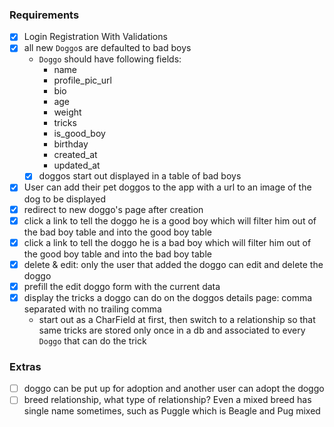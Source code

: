 ### Requirements
- [x] Login Registration With Validations
- [x] all new `Doggo`s are defaulted to bad boys
  - `Doggo` should have following fields:
    - name
    - profile_pic_url
    - bio
    - age
    - weight
    - tricks
    - is_good_boy
    - birthday
    - created_at
    - updated_at
  - [x] doggos start out displayed in a table of bad boys
- [x] User can add their pet doggos to the app with a url to an image of the dog to be displayed
- [x] redirect to new doggo's page after creation
- [x] click a link to tell the doggo he is a good boy which will filter him out of the bad boy table and into the good boy table
- [x] click a link to tell the doggo he is a bad boy which will filter him out of the good boy table and into the bad boy table
- [x] delete & edit: only the user that added the doggo can edit and delete the doggo
- [x] prefill the edit doggo form with the current data
- [x] display the tricks a doggo can do on the doggos details page: comma separated with no trailing comma
  - start out as a CharField at first, then switch to a relationship so that same tricks are stored only once in a db and associated to every `Doggo` that can do the trick

### Extras
- [ ] doggo can be put up for adoption and another user can adopt the doggo
- [ ] breed relationship, what type of relationship? Even a mixed breed has single name sometimes, such as Puggle which is Beagle and Pug mixed